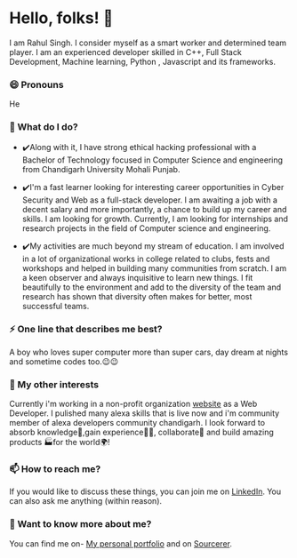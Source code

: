 # Hello, folks! 👋

I am Rahul Singh. I consider myself as a smart worker and determined team player. I am an experienced developer skilled in C++, Full Stack Development, Machine learning, Python , Javascript and its frameworks.

### 😄 Pronouns
He

### 🌱 What do I do?
- ✔️Along with it, I have strong ethical hacking professional with a Bachelor of Technology focused in Computer Science and engineering from Chandigarh University Mohali Punjab.

- ✔️I'm a fast learner looking for interesting career opportunities in Cyber Security and Web as a full-stack developer. I am awaiting a job with a decent salary and more importantly, a chance to build up my career and skills. I am looking for growth. Currently, I am looking for internships and research projects in the field of Computer science and engineering.

- ✔️My activities are much beyond my stream of education. I am involved in a lot of organizational works in college related to clubs, fests and workshops and helped in building many communities from scratch. I am a keen observer and always inquisitive to learn new things. I fit beautifully to the environment and add to the diversity of the team and research has shown that diversity often makes for better, most successful teams. 

### ⚡ One line that describes me best? 
A boy who loves super computer more than super cars, day dream at nights and sometime codes too.😉😉

### 👯 My other interests
Currently i'm working in a non-profit organization [website](https://www.foodtechies.fi/) as a Web Developer.
I pulished many alexa skills that is live now and i'm community member of alexa developers community chandigarh.
I look forward to absorb knowledge🧠,gain experience👨‍🏭, collaborate🤝 and build amazing products 🏭for the world🌍!

### 📫 How to reach me?
If you would like to discuss these things, you can join me on [LinkedIn](https://www.linkedin.com/in/rahul-kumar-singh-7293b3193/). You can also ask me anything (within reason).

### 💬 Want to know more about me?
You can find me on- [My personal portfolio](https://singhrash23.github.io/MyPortfolio/) and on [Sourcerer]().

